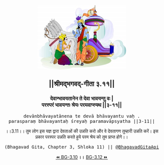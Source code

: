 <center><img src="../../asset/BG.png" alt="#API #bhagavadgitaapi #slok #nodejs #js #api #gitaapi #krishna #hinduism #vedic #ISKCON #shreemadbhagavadgita #technology"/>
<h2>||श्रीमद्‍भगवद्‍-गीता ३.११||</h2>
<h3>देवान्भावयतानेन ते देवा भावयन्तु वः |<br/>परस्परं भावयन्तः श्रेयः परमवाप्स्यथ ||३-११||</h3>
<pre>devānbhāvayatānena te devā bhāvayantu vaḥ .<br/>parasparaṃ bhāvayantaḥ śreyaḥ paramavāpsyatha ||3-11||</pre>
<p>।।3.11।। तुम लोग इस यज्ञ द्वारा देवताओं की उन्नति करो और वे देवतागण तुम्हारी उन्नति करें। इस प्रकार परस्पर उन्नति करते हुये परम श्रेय को तुम प्राप्त होगे।।</p>
<pre>(Bhagavad Gita, Chapter 3, Shloka 11) || <a href="https://twitter.com/bhagavadgitaapi">@BhagavadGitaApi</a></pre><a href="../../3/10">⏪  BG-3.10</a><b>        ।।        </b><a href="../../3/12">BG-3.12  ⏩</a></center>